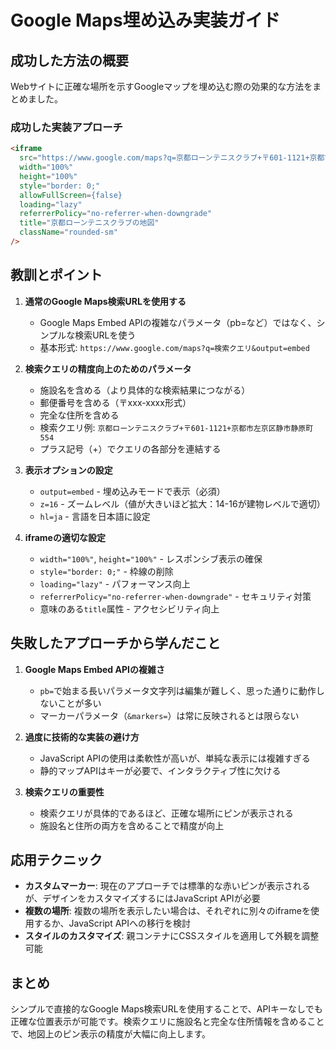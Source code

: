 # Google Maps埋め込み実装ガイド

## 成功した方法の概要

Webサイトに正確な場所を示すGoogleマップを埋め込む際の効果的な方法をまとめました。

### 成功した実装アプローチ

```html
<iframe 
  src="https://www.google.com/maps?q=京都ローンテニスクラブ+〒601-1121+京都市左京区静市静原町554&output=embed&hl=ja&z=16"
  width="100%" 
  height="100%" 
  style="border: 0;" 
  allowFullScreen={false} 
  loading="lazy" 
  referrerPolicy="no-referrer-when-downgrade"
  title="京都ローンテニスクラブの地図"
  className="rounded-sm"
/>
```

## 教訓とポイント

1. **通常のGoogle Maps検索URLを使用する**
   - Google Maps Embed APIの複雑なパラメータ（pb=など）ではなく、シンプルな検索URLを使う
   - 基本形式: `https://www.google.com/maps?q=検索クエリ&output=embed`

2. **検索クエリの精度向上のためのパラメータ**
   - 施設名を含める（より具体的な検索結果につながる）
   - 郵便番号を含める（〒xxx-xxxx形式）
   - 完全な住所を含める
   - 検索クエリ例: `京都ローンテニスクラブ+〒601-1121+京都市左京区静市静原町554`
   - プラス記号（+）でクエリの各部分を連結する

3. **表示オプションの設定**
   - `output=embed` - 埋め込みモードで表示（必須）
   - `z=16` - ズームレベル（値が大きいほど拡大：14-16が建物レベルで適切）
   - `hl=ja` - 言語を日本語に設定

4. **iframeの適切な設定**
   - `width="100%"`, `height="100%"` - レスポンシブ表示の確保
   - `style="border: 0;"` - 枠線の削除
   - `loading="lazy"` - パフォーマンス向上
   - `referrerPolicy="no-referrer-when-downgrade"` - セキュリティ対策
   - 意味のある`title`属性 - アクセシビリティ向上

## 失敗したアプローチから学んだこと

1. **Google Maps Embed APIの複雑さ**
   - `pb=`で始まる長いパラメータ文字列は編集が難しく、思った通りに動作しないことが多い
   - マーカーパラメータ（`&markers=`）は常に反映されるとは限らない

2. **過度に技術的な実装の避け方**
   - JavaScript APIの使用は柔軟性が高いが、単純な表示には複雑すぎる
   - 静的マップAPIはキーが必要で、インタラクティブ性に欠ける

3. **検索クエリの重要性**
   - 検索クエリが具体的であるほど、正確な場所にピンが表示される
   - 施設名と住所の両方を含めることで精度が向上

## 応用テクニック

- **カスタムマーカー**: 現在のアプローチでは標準的な赤いピンが表示されるが、デザインをカスタマイズするにはJavaScript APIが必要
- **複数の場所**: 複数の場所を表示したい場合は、それぞれに別々のiframeを使用するか、JavaScript APIへの移行を検討
- **スタイルのカスタマイズ**: 親コンテナにCSSスタイルを適用して外観を調整可能

## まとめ

シンプルで直接的なGoogle Maps検索URLを使用することで、APIキーなしでも正確な位置表示が可能です。検索クエリに施設名と完全な住所情報を含めることで、地図上のピン表示の精度が大幅に向上します。